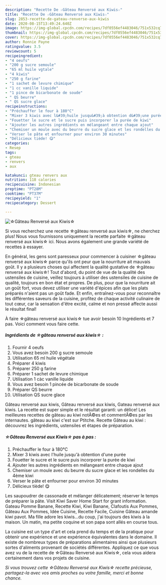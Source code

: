 ```yaml
---
description: "Recette De ☆Gâteau Renversé aux Kiwis☆"
title: "Recette De ☆Gâteau Renversé aux Kiwis☆"
slug: 2853-recette-de-gateau-renverse-aux-kiwis
date: 2020-08-15T13:49:24.640Z
image: https://img-global.cpcdn.com/recipes/7df0556ef4483046/751x532cq70/☆gateau-renverse-aux-kiwis☆-photo-principale-de-la-recette.jpg
thumbnail: https://img-global.cpcdn.com/recipes/7df0556ef4483046/751x532cq70/☆gateau-renverse-aux-kiwis☆-photo-principale-de-la-recette.jpg
cover: https://img-global.cpcdn.com/recipes/7df0556ef4483046/751x532cq70/☆gateau-renverse-aux-kiwis☆-photo-principale-de-la-recette.jpg
author: Ronnie Payne
ratingvalue: 3.5
reviewcount: 5
recipeingredient:
- "4 oeufs"
- "200 g sucre semoule"
- "65 ml huile vgtale"
- "4 kiwis"
- "250 g farine"
- "1 sachet de levure chimique"
- "1 cc vanille liquide"
- "1 pince de bicarbonate de soude"
- " QS beurre"
- " QS sucre glace"
recipeinstructions:
- "Préchauffer le four à 180°C"
- "Mixer 3 kiwis avec l&#39;huile jusqu&#39;à obtention d&#39;une purée"
- "Fouetter le sucre et le sucre puis incorporer la purée de kiwi"
- "Ajouter les autres ingrédients en mélangeant entre chaque ajout"
- "Chemiser un moule avec du beurre du sucre glace et les rondelles du 4ème kiwi"
- "Verser le pâte et enfourner pour environ 30 minutes"
- "Délicieux tiède! 😋"
categories:
- Resep
tags:
- gteau
- renvers
- aux

katakunci: gteau renvers aux 
nutrition: 118 calories
recipecuisine: Indonesian
preptime: "PT28M"
cooktime: "PT37M"
recipeyield: "1"
recipecategory: Dessert

---
```



![☆Gâteau Renversé aux Kiwis☆](https://img-global.cpcdn.com/recipes/7df0556ef4483046/751x532cq70/☆gateau-renverse-aux-kiwis☆-photo-principale-de-la-recette.jpg)

Si vous recherchez une recette ☆gâteau renversé aux kiwis☆, ne cherchez plus! Nous vous fournissons uniquement la recette parfaite ☆gâteau renversé aux kiwis☆ ici. Nous avons également une grande variété de recettes à essayer.

En général, les gens sont paresseux pour commencer à cuisiner ☆gâteau renversé aux kiwis☆ parce qu'ils ont peur que la nourriture ait mauvais goût. Il y a plusieurs choses qui affectent la qualité gustative de ☆gâteau renversé aux kiwis☆! Tout d'abord, du point de vue de la qualité des ustensiles de cuisine, veillez toujours à utiliser des ustensiles de cuisine de qualité, toujours en bon état et propres. De plus, pour que la nourriture ait un goût fort, vous devez utiliser une variété d'épices afin que les plats préparés n'aient pas un goût fade. Et enfin, entraînez-vous pour reconnaître les différentes saveurs de la cuisine, profitez de chaque activité culinaire de tout cœur, car la sensation d'être excité, calme et non pressé affecte aussi le résultat final!

<!--inarticleads1-->

À faire ☆gâteau renversé aux kiwis☆ tue avoir besoin 10 Ingrédients et 7 pas. Voici comment vous faire cette.

##### Ingrédients de ☆gâteau renversé aux kiwis☆ :

1. Fournir 4 oeufs
1. Vous avez besoin 200 g sucre semoule
1. Utilisation 65 ml huile végétale
1. Préparer 4 kiwis
1. Préparer 250 g farine
1. Préparer 1 sachet de levure chimique
1. Utilisation 1 càc vanille liquide
1. Vous avez besoin 1 pincée de bicarbonate de soude
1. Préparer  QS beurre
1. Utilisation  QS sucre glace


Gâteau renversé aux kiwis, Gâteau renversé aux kiwis, Gateau renversé aux kiwis. La recette est super simple et le résultat garanti: un délice! Les meilleures recettes de gâteau au kiwi notÃ©es et commentÃ©es par les internautes. gâteau au kiwi c&#39;est sur Ptitche. Recette Gâteau au kiwi : découvrez les ingrédients, ustensiles et étapes de préparation. 

<!--inarticleads2-->

##### ☆Gâteau Renversé aux Kiwis☆ pas à pas :

1. Préchauffer le four à 180°C
1. Mixer 3 kiwis avec l&#39;huile jusqu&#39;à obtention d&#39;une purée
1. Fouetter le sucre et le sucre puis incorporer la purée de kiwi
1. Ajouter les autres ingrédients en mélangeant entre chaque ajout
1. Chemiser un moule avec du beurre du sucre glace et les rondelles du 4ème kiwi
1. Verser le pâte et enfourner pour environ 30 minutes
1. Délicieux tiède! 😋


Les saupoudrer de cassonade et mélanger délicatement; réserver le temps de préparer la pâte. Visit Kiwi Saver Home Start for grant information. Gateau Pomme Banane, Recette Kiwi, Kiwi Banane, Clafoutis Aux Pommes, Gâteau Aux Pommes, Idée Cuisine, Recette Facile, Cuisine Gâteau amande kiwi pavot. Ma fille adore les kiwis…du coup, j&#39;ai toujours des kiwis à la maison. Un matin, ma petite coquine et son papa sont allés en course tous. 

<!--inarticleads1-->

<p>
La cuisine est un type d'art et cela prend du temps et de la pratique pour obtenir une expérience et une expérience équivalentes dans le domaine. Il existe de nombreux types de préparations alimentaires ainsi que plusieurs sortes d'aliments provenant de sociétés différentes. Appliquez ce que vous avez vu de la recette de ☆Gâteau Renversé aux Kiwis☆, cela vous aidera certainement dans vos projets de cuisine.
</p>

<p>
<i>Si vous trouvez cette ☆Gâteau Renversé aux Kiwis☆ recette précieuse, partagez-la avec vos amis proches ou votre famille, merci et bonne chance.</i>
</p>
